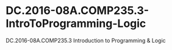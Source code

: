 # DC.2016-08A.COMP235.3-IntroToProgramming-Logic
DC.2016-08A.COMP235.3 Introduction to Programming &amp; Logic

